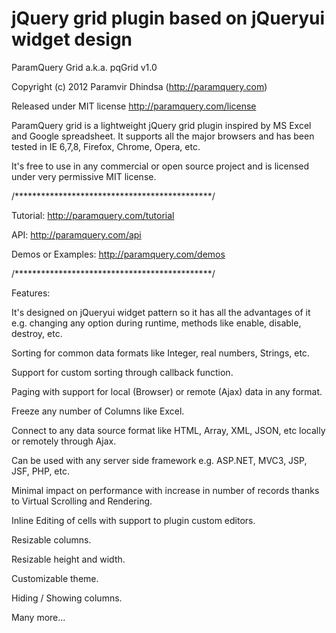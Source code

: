jQuery grid plugin based on jQueryui widget design
==================================================
ParamQuery Grid a.k.a. pqGrid v1.0

Copyright (c) 2012 Paramvir Dhindsa (http://paramquery.com)

Released under MIT license
http://paramquery.com/license
 
      
ParamQuery grid is a lightweight jQuery grid plugin inspired by MS Excel and Google spreadsheet. It supports all the major browsers and has been tested in IE 6,7,8, Firefox, Chrome, Opera, etc. 

It's free to use in any commercial or open source project and is licensed under very permissive MIT license.

/*********************************************/

Tutorial: http://paramquery.com/tutorial

API: http://paramquery.com/api

Demos or Examples: http://paramquery.com/demos

/*********************************************/

Features:

It's designed on jQueryui widget pattern so it has all the advantages of it e.g. changing any option during runtime, methods like enable, disable, destroy, etc.

Sorting for common data formats like Integer, real numbers, Strings, etc.

Support for custom sorting through callback function.

Paging with support for local (Browser) or remote (Ajax) data in any format.

Freeze any number of Columns like Excel.

Connect to any data source format like HTML, Array, XML, JSON, etc locally or remotely through Ajax.

Can be used with any server side framework e.g. ASP.NET, MVC3, JSP, JSF, PHP, etc.

Minimal impact on performance with increase in number of records thanks to Virtual Scrolling and Rendering.

Inline Editing of cells with support to plugin custom editors.

Resizable columns.

Resizable height and width.

Customizable theme.

Hiding / Showing columns.

Many more...
